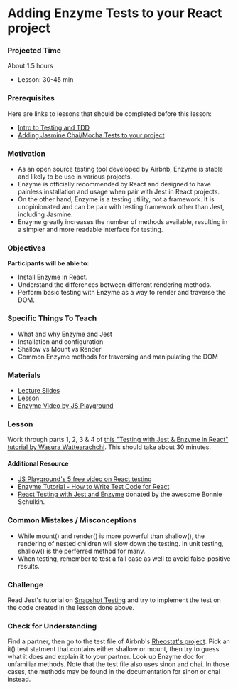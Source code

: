 # Adding Enzyme Tests to your React project

### Projected Time
About 1.5 hours

- Lesson:  30-45 min

### Prerequisites

Here are links to lessons that should be completed before this lesson:

- [Intro to Testing and TDD](testing-and-tdd.md)
- [Adding Jasmine Chai/Mocha Tests to your project](jasmine-testing.md)

### Motivation

- As an open source testing tool developed by Airbnb, Enzyme is stable and likely to be use in various projects.
- Enzyme is officially recommended by React and designed to have painless installation and usage when pair with Jest in React projects.
- On the other hand, Enzyme is a testing utility, not a framework. It is unopinionated and can be pair with testing framework other than Jest, including Jasmine.
- Enzyme greatly increases the number of methods available, resulting in a simpler and more readable interface for testing.

### Objectives

**Participants will be able to:**

- Install Enzyme in React.
- Understand the differences between different rendering methods.
- Perform basic testing with Enzyme as a way to render and traverse the DOM.

### Specific Things To Teach

- What and why Enzyme and Jest
- Installation and configuration
- Shallow vs Mount vs Render
- Common Enzyme methods for traversing and manipulating the DOM

### Materials

- [Lecture Slides](https://docs.google.com/presentation/d/1plJI0Sdx4WiXfSWLHiTVyYxvXaMsa0_HVUGtwpgByEE/edit?usp=sharing)
- [Lesson](https://medium.com/@wasuradananjith)
- [Enzyme Video by JS Playground](https://www.youtube.com/watch?v=nvL2ha0XUYo)

### Lesson

Work through parts 1, 2, 3 & 4 of [this "Testing with Jest & Enzyme in React" tutorial by Wasura Wattearachchi](https://medium.com/@wasuradananjith). This should take about 30 minutes.

#### Additional Resource
- [JS Playground's 5 free video on React testing](https://www.youtube.com/watch?v=aSQ8v9JH5C8&list=PLGDf0elkI13EfDa45q-q1YpAIMBl5mjab)
- [Enzyme Tutorial - How to Write Test Code for React](https://www.youtube.com/watch?v=nvL2ha0XUYo)
- [React Testing with Jest and Enzyme](https://www.udemy.com/react-testing-with-jest-and-enzyme/) donated by the awesome Bonnie Schulkin.

### Common Mistakes / Misconceptions

- While mount() and render() is more powerful than shallow(), the rendering of nested children will slow down the testing. In unit testing, shallow() is the perferred method for many.
- When testing, remember to test a fail case as well to avoid false-positive results.

### Challenge

Read Jest's tutorial on [Snapshot Testing](https://jestjs.io/docs/en/tutorial-react#snapshot-testing) and try to implement the test on the code created in the lesson done above.

### Check for Understanding

Find a partner, then go to the test file of Airbnb's [Rheostat's project](https://github.com/airbnb/rheostat/blob/master/test/slider-test.jsx). Pick an it() test statment that contains either shallow or mount, then try to guess what it does and explain it to your partner. Look up Enzyme doc for unfamiliar methods. Note that the test file also uses sinon and chai. In those cases, the methods may be found in the documentation for sinon or chai instead.
